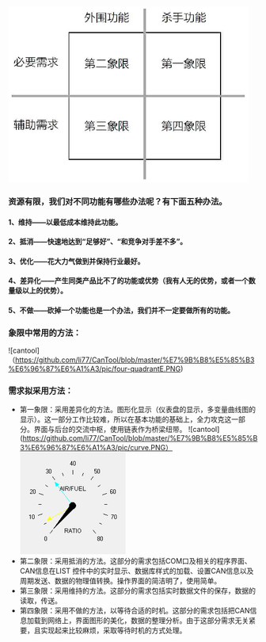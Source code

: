  ![cantool](https://github.com/li77/CanTool/blob/master/%E7%9B%B8%E5%85%B3%E6%96%87%E6%A1%A3/pic/four-quadrant.PNG)
### 资源有限，我们对不同功能有哪些办法呢？有下面五种办法。
#### 1、维持——以最低成本维持此功能。   
#### 2、抵消——快速地达到“足够好”、“和竞争对手差不多”。  
#### 3、优化——花大力气做到并保持行业最好。  
#### 4、差异化——产生同类产品比不了的功能或优势（我有人无的优势，或者一个数量级以上的优势）。   
#### 5、不做——砍掉一个功能也是一个办法，我们并不一定要做所有的功能。
### 象限中常用的方法：
 ![cantool]（https://github.com/li77/CanTool/blob/master/%E7%9B%B8%E5%85%B3%E6%96%87%E6%A1%A3/pic/four-quadrantE.PNG)
### 需求拟采用方法：
+ 第一象限：采用差异化的方法。图形化显示（仪表盘的显示，多变量曲线图的显示）。这一部分工作比较难，所以在基本功能的基础上，全力攻克这一部分。界面与后台的交流中枢，使用链表作为桥梁纽带。
![cantool](https://github.com/li77/CanTool/blob/master/%E7%9B%B8%E5%85%B3%E6%96%87%E6%A1%A3/pic/curve.PNG）
![cantool](https://github.com/li77/CanTool/blob/master/%E7%9B%B8%E5%85%B3%E6%96%87%E6%A1%A3/pic/instrument%20panel.PNG)
+ 第二象限：采用抵消的方法。这部分的需求包括COM口及相关的程序界面、CAN信息在LIST 控件中的实时显示、数据库样式的加载、设置CAN信息以及周期发送、数据的物理值转换。操作界面的简洁明了，使用简单。
+ 第三象限：采用维持的方法。这部分的需求包括实时数据文件的保存，数据的读取，传送。
+ 第四象限：采用不做的方法，以等待合适的时机。这部分的需求包括把CAN信息加载到网络上，界面图形的美化，数据的整理分析。由于这部分需求无关紧要，且实现起来比较麻烦，采取等待时机的方式处理。

